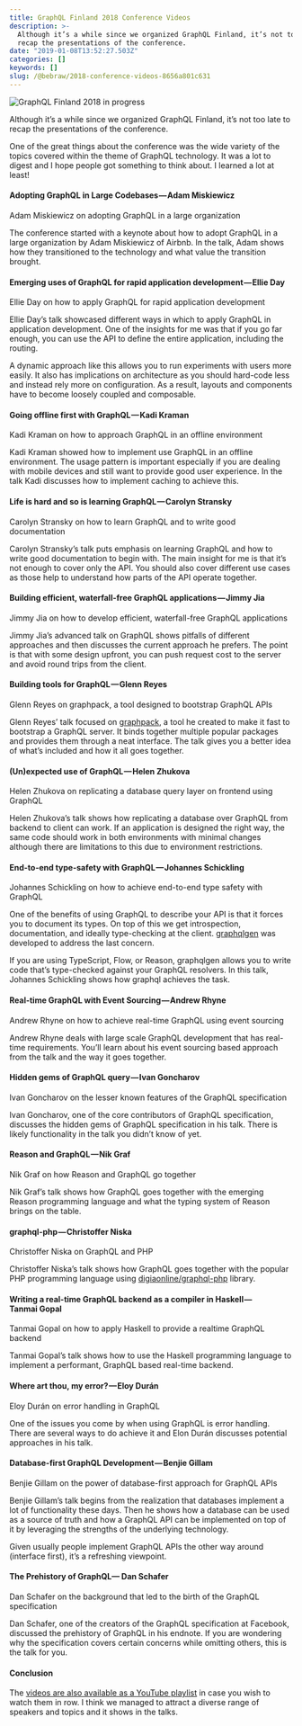 ```yaml
---
title: GraphQL Finland 2018 Conference Videos
description: >-
  Although it’s a while since we organized GraphQL Finland, it’s not too late to
  recap the presentations of the conference.
date: "2019-01-08T13:52:27.503Z"
categories: []
keywords: []
slug: /@bebraw/2018-conference-videos-8656a801c631
---
```


![GraphQL Finland 2018 in progress](img/1__Fw77gTcsoHxSrEd7nDrRnw.jpeg)

Although it’s a while since we organized GraphQL Finland, it’s not too late to recap the presentations of the conference.

One of the great things about the conference was the wide variety of the topics covered within the theme of GraphQL technology. It was a lot to digest and I hope people got something to think about. I learned a lot at least!

#### Adopting GraphQL in Large Codebases — Adam Miskiewicz

Adam Miskiewicz on adopting GraphQL in a large organization

The conference started with a keynote about how to adopt GraphQL in a large organization by Adam Miskiewicz of Airbnb. In the talk, Adam shows how they transitioned to the technology and what value the transition brought.

#### Emerging uses of GraphQL for rapid application development — Ellie Day

Ellie Day on how to apply GraphQL for rapid application development

Ellie Day’s talk showcased different ways in which to apply GraphQL in application development. One of the insights for me was that if you go far enough, you can use the API to define the entire application, including the routing.

A dynamic approach like this allows you to run experiments with users more easily. It also has implications on architecture as you should hard-code less and instead rely more on configuration. As a result, layouts and components have to become loosely coupled and composable.

#### Going offline first with GraphQL — Kadi Kraman

Kadi Kraman on how to approach GraphQL in an offline environment

Kadi Kraman showed how to implement use GraphQL in an offline environment. The usage pattern is important especially if you are dealing with mobile devices and still want to provide good user experience. In the talk Kadi discusses how to implement caching to achieve this.

#### Life is hard and so is learning GraphQL — Carolyn Stransky

Carolyn Stransky on how to learn GraphQL and to write good documentation

Carolyn Stransky’s talk puts emphasis on learning GraphQL and how to write good documentation to begin with. The main insight for me is that it’s not enough to cover only the API. You should also cover different use cases as those help to understand how parts of the API operate together.

#### Building efficient, waterfall-free GraphQL applications — Jimmy Jia

Jimmy Jia on how to develop efficient, waterfall-free GraphQL applications

Jimmy Jia’s advanced talk on GraphQL shows pitfalls of different approaches and then discusses the current approach he prefers. The point is that with some design upfront, you can push request cost to the server and avoid round trips from the client.

#### Building tools for GraphQL — Glenn Reyes

Glenn Reyes on graphpack, a tool designed to bootstrap GraphQL APIs

Glenn Reyes’ talk focused on [graphpack](https://github.com/glennreyes/graphpack), a tool he created to make it fast to bootstrap a GraphQL server. It binds together multiple popular packages and provides them through a neat interface. The talk gives you a better idea of what’s included and how it all goes together.

#### (Un)expected use of GraphQL — Helen Zhukova

Helen Zhukova on replicating a database query layer on frontend using GraphQL

Helen Zhukova’s talk shows how replicating a database over GraphQL from backend to client can work. If an application is designed the right way, the same code should work in both environments with minimal changes although there are limitations to this due to environment restrictions.

#### End-to-end type-safety with GraphQL — Johannes Schickling

Johannes Schickling on how to achieve end-to-end type safety with GraphQL

One of the benefits of using GraphQL to describe your API is that it forces you to document its types. On top of this we get introspection, documentation, and ideally type-checking at the client. [graphqlgen](https://github.com/prisma/graphqlgen) was developed to address the last concern.

If you are using TypeScript, Flow, or Reason, graphqlgen allows you to write code that’s type-checked against your GraphQL resolvers. In this talk, Johannes Schickling shows how graphql achieves the task.

#### Real-time GraphQL with Event Sourcing — Andrew Rhyne

Andrew Rhyne on how to achieve real-time GraphQL using event sourcing

Andrew Rhyne deals with large scale GraphQL development that has real-time requirements. You’ll learn about his event sourcing based approach from the talk and the way it goes together.

#### Hidden gems of GraphQL query — Ivan Goncharov

Ivan Goncharov on the lesser known features of the GraphQL specification

Ivan Goncharov, one of the core contributors of GraphQL specification, discusses the hidden gems of GraphQL specification in his talk. There is likely functionality in the talk you didn’t know of yet.

#### Reason and GraphQL — Nik Graf

Nik Graf on how Reason and GraphQL go together

Nik Graf’s talk shows how GraphQL goes together with the emerging Reason programming language and what the typing system of Reason brings on the table.

#### graphql-php — Christoffer Niska

Christoffer Niska on GraphQL and PHP

Christoffer Niska’s talk shows how GraphQL goes together with the popular PHP programming language using [digiaonline/graphql-php](https://github.com/digiaonline/graphql-php) library.

#### Writing a real-time GraphQL backend as a compiler in Haskell — Tanmai Gopal

Tanmai Gopal on how to apply Haskell to provide a realtime GraphQL backend

Tanmai Gopal’s talk shows how to use the Haskell programming language to implement a performant, GraphQL based real-time backend.

#### Where art thou, my error? — Eloy Durán

Eloy Durán on error handling in GraphQL

One of the issues you come by when using GraphQL is error handling. There are several ways to do achieve it and Elon Durán discusses potential approaches in his talk.

#### Database-first GraphQL Development — Benjie Gillam

Benjie Gillam on the power of database-first approach for GraphQL APIs

Benjie Gillam’s talk begins from the realization that databases implement a lot of functionality these days. Then he shows how a database can be used as a source of truth and how a GraphQL API can be implemented on top of it by leveraging the strengths of the underlying technology.

Given usually people implement GraphQL APIs the other way around (interface first), it’s a refreshing viewpoint.

#### The Prehistory of GraphQL— Dan Schafer

Dan Schafer on the background that led to the birth of the GraphQL specification

Dan Schafer, one of the creators of the GraphQL specification at Facebook, discussed the prehistory of GraphQL in his endnote. If you are wondering why the specification covers certain concerns while omitting others, this is the talk for you.

#### Conclusion

The [videos are also available as a YouTube playlist](https://www.youtube.com/playlist?list=PLVSuvWb4Q2Y7oxwvpzlwFxAO6IbIjMDgB) in case you wish to watch them in row. I think we managed to attract a diverse range of speakers and topics and it shows in the talks.
